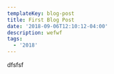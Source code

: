 ```yaml
---
templateKey: blog-post
title: First Blog Post
date: '2018-09-06T12:10:12-04:00'
description: wefwf
tags:
  - '2018'
---
```

dfsfsf
